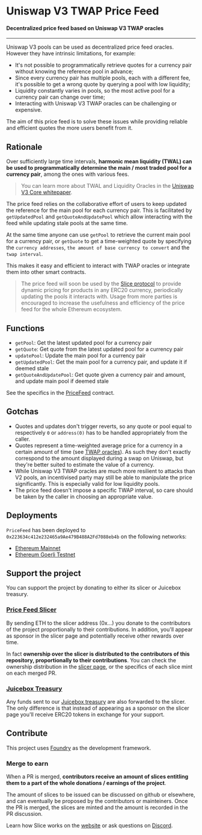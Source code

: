 # Uniswap V3 TWAP Price Feed

#### Decentralized price feed based on Uniswap V3 TWAP oracles

---

Uniswap V3 pools can be used as decentralized price feed oracles. However they have intrinsic limitations, for example:

- It's not possible to programmatically retrieve quotes for a currency pair without knowing the reference pool in advance;
- Since every currency pair has multiple pools, each with a different fee, it's possible to get a wrong quote by querying a pool with low liquidity;
- Liquidity constantly varies in pools, so the most active pool for a currency pair can change over time;
- Interacting with Uniswap V3 TWAP oracles can be challenging or expensive.

The aim of this price feed is to solve these issues while providing reliable and efficient quotes the more users benefit from it.

## Rationale

Over sufficiently large time intervals, **harmonic mean liquidity (TWAL) can be used to programmatically determine the main / most traded pool for a currency pair**, among the ones with various fees.

> You can learn more about TWAL and Liquidity Oracles in the [Uniswap V3 Core whitepaper](https://uniswap.org/whitepaper-v3.pdf).

The price feed relies on the collaborative effort of users to keep updated the reference for the main pool for each currency pair. This is facilitated by `getUpdatedPool` and `getQuoteAndUpdatePool` which allow interacting with the feed while updating stale pools at the same time.

At the same time anyone can use `getPool` to retrieve the current main pool for a currency pair, or `getQuote` to get a time-weighted quote by specifying the `currency addresses`, `the amount of base currency to convert` and the `twap interval`.

This makes it easy and efficient to interact with TWAP oracles or integrate them into other smart contracts.

> The price feed will soon be used by the [Slice protocol](https://slice.so) to provide dynamic pricing for products in any ERC20 currency, periodically updating the pools it interacts with. Usage from more parties is encouraged to increase the usefulness and efficiency of the price feed for the whole Ethereum ecosystem.

## Functions

- `getPool`: Get the latest updated pool for a currency pair
- `getQuote`: Get quote from the latest updated pool for a currency pair
- `updatePool`: Update the main pool for a currency pair
- `getUpdatedPool`: Get the main pool for a currency pair, and update it if deemed stale
- `getQuoteAndUpdatePool`: Get quote given a currency pair and amount, and update main pool if deemed stale

See the specifics in the [PriceFeed](contracts/PriceFeed.sol) contract.

## Gotchas

- Quotes and updates don&apos;t trigger reverts, so any quote or pool equal to respectively `0` or `address(0)` has to be handled appropriately from the caller.
- Quotes represent a time-weighted average price for a currency in a certain amount of time (see [TWAP oracles](https://docs.uniswap.org/protocol/concepts/V3-overview/oracle)). As such they don&apos;t exactly correspond to the amount displayed during a swap on Uniswap, but they're better suited to estimate the value of a currency.
- While Uniswap V3 TWAP oracles are much more resilient to attacks than V2 pools, an incentivised party may still be able to manipulate the price significantly. This is especially valid for low liquidity pools.
- The price feed doesn&apos;t impose a specific TWAP interval, so care should be taken by the caller in choosing an appropriate value.

## Deployments

`PriceFeed` has been deployed to `0x223634c412e232465a9Ae479B488A2Fd7088eb4b` on the following networks:

- [Ethereum Mainnet](https://etherscan.io/address/0x223634c412e232465a9Ae479B488A2Fd7088eb4b)
- [Ethereum Goerli Testnet](https://goerli.etherscan.io/address/0x223634c412e232465a9Ae479B488A2Fd7088eb4b)

## Support the project

You can support the project by donating to either its slicer or Juicebox treasury.

### [Price Feed Slicer](...)

By sending ETH to the slicer address (0x...) you donate to the contributors of the project proportionally to their contributions. In addition, you&apos;ll appear as sponsor in the slicer page and potentially receive other rewards over time.

In fact **ownership over the slicer is distributed to the contributors of this repository, proportionally to their contributions**. You can check the ownership distribution in the [slicer page](https://slice.so/slicer/...?view=owners), or the specifics of each slice mint on each merged PR.

### [Juicebox Treasury](...)

Any funds sent to our [Juicebox treasury](...) are also forwarded to the slicer. The only difference is that instead of appearing as a sponsor on the slicer page you&apos;ll receive ERC20 tokens in exchange for your support.

## Contribute

This project uses [Foundry](https://github.com/foundry-rs/foundry) as the development framework.

### Merge to earn

When a PR is merged, **contributors receive an amount of slices entitling them to a part of the whole donations / earnings of the project**.

The amount of slices to be issued can be discussed on github or elsewhere, and can eventually be proposed by the contributors or mainteiners. Once the PR is merged, the slices are minted and the amount is recorded in the PR discussion.

Learn how Slice works on the [website](https://slice.so) or ask questions on [Discord](https://discord.gg/c7puDHjgMU).
